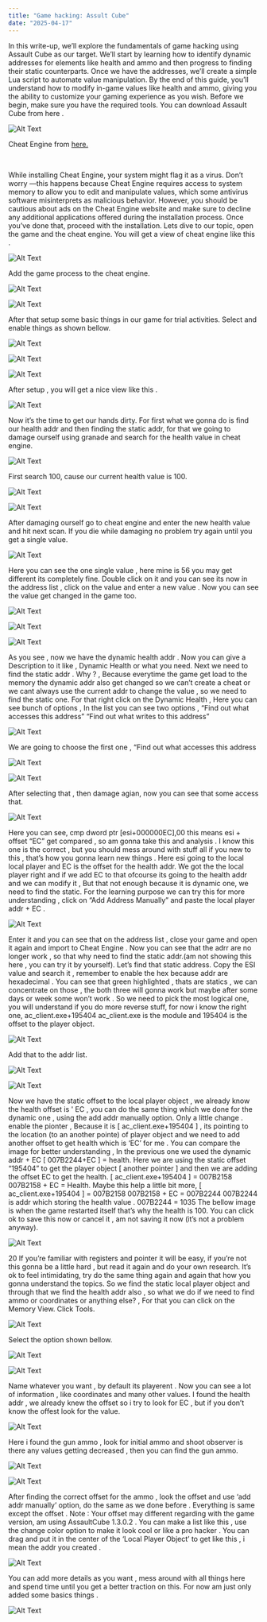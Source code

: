 ```yaml
---
title: "Game hacking: Assult Cube"
date: "2025-04-17"
---
```


In this write-up, weʼll explore the fundamentals of game hacking using Assault Cube as our target. Weʼll start by learning how to identify dynamic addresses for elements like health and ammo and then progress to finding their static counterparts. Once we have the addresses, weʼll create a simple Lua script to automate value manipulation. By the end of this guide, youʼll understand how to modify in-game values like health and ammo, giving you the ability to customize your gaming experience as you wish. Before we begin, make sure you have the required tools. You can download Assault Cube from here .

![Alt Text]({{baseUrl}}/blogImages/blog1/(1).png)

Cheat Engine from [here.](https://assault.cubers.net/download.html)

&nbsp;

While installing Cheat Engine, your system might flag it as a virus. Donʼt worry —this happens because Cheat Engine requires access to system memory to allow you to edit and manipulate values, which some antivirus software misinterprets as malicious behavior. However, you should be cautious about ads on the Cheat Engine website and make sure to decline any additional applications offered during the installation process. Once youʼve done that, proceed with the installation. Lets dive to our topic, open the game and the cheat engine. You will get a view of cheat engine like this .


![Alt Text]({{baseUrl}}/blogImages/blog1/(2).png)

Add the game process to the cheat engine.

![Alt Text]({{baseUrl}}/blogImages/blog1/(3).png)


![Alt Text]({{baseUrl}}/blogImages/blog1/(4).png)

After that setup some basic things in our game for trial activities. Select and enable things as shown bellow.

![Alt Text]({{baseUrl}}/blogImages/blog1/(5).png)


![Alt Text]({{baseUrl}}/blogImages/blog1/(6).png)


![Alt Text]({{baseUrl}}/blogImages/blog1/(7).png)

After setup , you will get a nice view like this .

![Alt Text]({{baseUrl}}/blogImages/blog1/(8).png)

Now itʼs the time to get our hands dirty. For first what we gonna do is find our health addr and then finding the static addr, for that we going to damage ourself using granade and search for the health value in cheat engine.

![Alt Text]({{baseUrl}}/blogImages/blog1/(9).png)

First search 100, cause our current health value is 100.

![Alt Text]({{baseUrl}}/blogImages/blog1/(10).png)


![Alt Text]({{baseUrl}}/blogImages/blog1/(11).png)

After damaging ourself go to cheat engine and enter the new health value and hit next scan. If you die while damaging no problem try again until you get a single value.

![Alt Text]({{baseUrl}}/blogImages/blog1/(12).png)

Here you can see the one single value , here mine is 56 you may get different its completely fine. Double click on it and you can see its now in the address list , click on the value and enter a new value . Now you can see the value get changed in the game too.

![Alt Text]({{baseUrl}}/blogImages/blog1/(13).png)


![Alt Text]({{baseUrl}}/blogImages/blog1/(14).png)


![Alt Text]({{baseUrl}}/blogImages/blog1/(15).png)


As you see , now we have the dynamic health addr . Now you can give a Description to it like , Dynamic Health or what you need. Next we need to find the static addr . Why ? , Because everytime the game get load to the memory the dynamic addr also get changed so we canʼt create a cheat or we cant always use the current addr to change the value , so we need to find the static one. For that right click on the Dynamic Health , Here you can see bunch of options , In the list you can see two options , “Find out what accesses this addressˮ “Find out what writes to this addressˮ


![Alt Text]({{baseUrl}}/blogImages/blog1/(16).png)


We are going to choose the first one , “Find out what accesses this address


![Alt Text]({{baseUrl}}/blogImages/blog1/(17).png)


![Alt Text]({{baseUrl}}/blogImages/blog1/(18).png)


After selecting that , then damage agian, now you can see that some access that.

![Alt Text]({{baseUrl}}/blogImages/blog1/(19).png)


Here you can see, cmp dword ptr [esi+000000EC,00 this means esi + offset “ECˮ get compared , so am gonna take this and analysis . I know this one is the correct , but you should mess around with stuff all if you new to this , thatʼs how you gonna learn new things . Here esi going to the local local player and EC is the offset for the health addr. We got the the local player right and if we add EC to that ofcourse its going to the health addr and we can modify it , But that not enough because it is dynamic one, we need to find the static. For the learning purpose we can try this for more understanding , click on “Add Address Manuallyˮ and paste the local player addr  EC .


![Alt Text]({{baseUrl}}/blogImages/blog1/(20).png)


Enter it and you can see that on the address list , close your game and open it again and import to Cheat Engine . Now you can see that the adrr are no longer work , so that why need to find the static addr.(am not showing this here , you can try it by yourself). Letʼs find that static address. Copy the ESI value and search it , remember to enable the hex because addr are hexadecimal . You can see that green highlighted , thats are statics , we can concentrate on those , the both three will gonna work but maybe after some days or week some wonʼt work . So we need to pick the most logical one, you will understand if you do more reverse stuff, for now i know the right one, ac_client.exe+195404 ac_client.exe is the module and 195404 is the offset to the player object.


![Alt Text]({{baseUrl}}/blogImages/blog1/(21).png)


Add that to the addr list.



![Alt Text]({{baseUrl}}/blogImages/blog1/(22).png)



![Alt Text]({{baseUrl}}/blogImages/blog1/(23).png)


Now we have the static offset to the local player object , we already know the health offset is ' EC , you can do the same thing which we done for the dynamic one , using the add addr manually option. Only a little change . enable the pionter , Because it is [ ac_client.exe+195404  , its pointing to the location (to an another pointe) of player object and we need to add another offset to get health which is ‘ECʼ for me . You can compare the image for better understanding , In the previous one we used the dynamic addr  EC  007B2244EC   health. Here we are using the static offset “195404ˮ to get the player object [ another pointer ] and then we are adding the offset EC to get the health. [ ac_client.exe+195404   007B2158 007B2158  EC  Health. Maybe this help a little bit more, [ ac_client.exe+195404 ] = 007B2158 007B2158 + EC = 007B2244 007B2244 is addr which storing the health value . 007B2244 = 1035 The bellow image is when the game restarted itself thatʼs why the health is 100. You can click ok to save this now or cancel it , am not saving it now (itʼs not a problem anyway).


![Alt Text]({{baseUrl}}/blogImages/blog1/(24).png)


20 If youʼre familiar with registers and pointer it will be easy, if youʼre not this gonna be a little hard , but read it again and do your own research. Itʼs ok to feel intimidating, try do the same thing again and again that how you gonna understand the topics. So we find the static local player object and through that we find the health addr also , so what we do if we need to find ammo or coordinates or anything else? , For that you can click on the Memory View. Click Tools.




![Alt Text]({{baseUrl}}/blogImages/blog1/(25).png)


Select the option shown bellow.



![Alt Text]({{baseUrl}}/blogImages/blog1/(26).png)


![Alt Text]({{baseUrl}}/blogImages/blog1/(27).png)


Name whatever you want , by default its playerent . Now you can see a lot of information , like coordinates and many other values. I found the health addr , we already knew the offset so i try to look for EC , but if you donʼt know the offest look for the value.


![Alt Text]({{baseUrl}}/blogImages/blog1/(28).png)


Here i found the gun ammo , look for initial ammo and shoot observer is there any values getting decreased , then you can find the gun ammo.


![Alt Text]({{baseUrl}}/blogImages/blog1/(29).png)


![Alt Text]({{baseUrl}}/blogImages/blog1/(30).png)


After finding the correct offset for the ammo , look the offset and use ‘add addr manuallyʼ option, do the same as we done before . Everything is same except the offset . Note  Your offset may different regarding with the game version, am using AssaultCube 1.3.0.2 . You can make a list like this , use the change color option to make it look cool or like a pro hacker . You can drag and put it in the center of the ‘Local Player Objectʼ to get like this , i mean the addr you created .


![Alt Text]({{baseUrl}}/blogImages/blog1/(31).png)


You can add more details as you want , mess around with all things here and spend time until you get a better traction on this. For now am just only added some basics things .



![Alt Text]({{baseUrl}}/blogImages/blog1/(32).png)